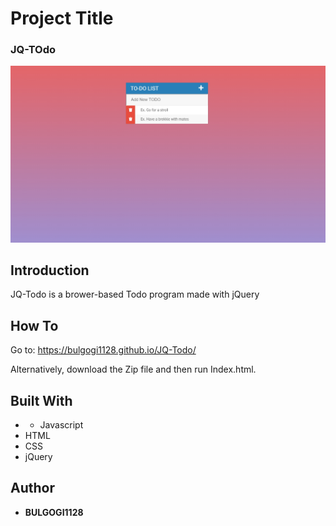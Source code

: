 # Project Title

### JQ-TOdo




![alt text](https://github.com/bulgogi1128/JQ-Todo/blob/master/todol.jpg?raw=true)

## Introduction

JQ-Todo is a brower-based Todo program made with jQuery  


## How To

Go to: https://bulgogi1128.github.io/JQ-Todo/

Alternatively, download the Zip file and then run Index.html. 




## Built With

* * Javascript
* HTML
* CSS
* jQuery



## Author

* **BULGOGI1128** 
